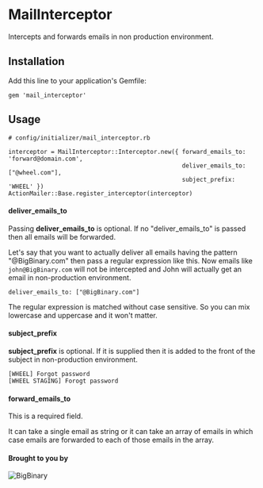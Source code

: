 # MailInterceptor

Intercepts and forwards emails in non production environment.

## Installation

Add this line to your application's Gemfile:

```
gem 'mail_interceptor'
```

## Usage

```
# config/initializer/mail_interceptor.rb

interceptor = MailInterceptor::Interceptor.new({ forward_emails_to: 'forward@domain.com',
                                                 deliver_emails_to: ["@wheel.com"],
                                                 subject_prefix: 'WHEEL' })
ActionMailer::Base.register_interceptor(interceptor)
```

#### deliver_emails_to

Passing __deliver_emails_to__ is optional. If no "deliver_emails_to"
is passed then all emails will be forwarded.

Let's say that you want to actually deliver all emails having the pattern
"@BigBinary.com" then pass a regular expression like this. Now emails
like `john@BigBinary.com` will not be intercepted and John will actually
get an email in non-production environment.

```
deliver_emails_to: ["@BigBinary.com"]
```

The regular expression is matched without case sensitive. So you can mix lowercase
and uppercase and it won't matter.

#### subject_prefix

__subject_prefix__ is optional. If it is supplied then it is added to
the front of the subject in non-production environment.

```
[WHEEL] Forgot password
[WHEEL STAGING] Forogt password
```

#### forward_emails_to

This is a required field.

It can take a single email as string or it can take an array of emails
in which case emails are forwarded to each of those emails in the array.


#### Brought to you by


![BigBinary](http://bigbinary.com/assets/common/logo.png)
